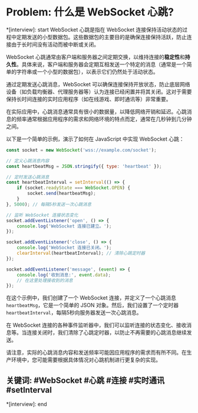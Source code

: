 # Problem: 什么是 WebSocket 心跳?

*[interview]: start
WebSocket 心跳是指在 WebSocket 连接保持活动状态的过程中定期发送的小型数据包。这些数据包的主要目的是确保连接保持活跃，防止连接由于长时间没有活动而被中断或关闭。

WebSocket 心跳通常由客户端和服务器之间定期交换，以维持连接的**稳定性**和**持久性**。具体来说，客户端和服务器会定期互相发送一个特定的消息（通常是一个简单的字符串或一个小型的数据包），以表示它们仍然处于活动状态。

通过定期发送心跳消息，WebSocket 可以确保连接保持开放状态，防止底层网络设备（如负载均衡器、代理服务器等）认为连接已经闲置并将其关闭。这对于需要保持长时间连接的实时应用程序（如在线游戏、即时通讯等）非常重要。

在实际应用中，心跳消息通常具有很小的数据量，以降低网络开销和延迟。心跳消息的频率通常根据应用程序的需求和网络环境的特点而定，通常在几秒钟到几分钟之间。

以下是一个简单的示例，演示了如何在 JavaScript 中实现 WebSocket 心跳：

```javascript
const socket = new WebSocket('wss://example.com/socket');

// 定义心跳消息内容
const heartbeatMsg = JSON.stringify({ type: 'heartbeat' });

// 定时发送心跳消息
const heartbeatInterval = setInterval(() => {
    if (socket.readyState === WebSocket.OPEN) {
        socket.send(heartbeatMsg);
    }
}, 5000); // 每隔5秒发送一次心跳消息

// 监听 WebSocket 连接状态变化
socket.addEventListener('open', () => {
    console.log('WebSocket 连接已建立。');
});

socket.addEventListener('close', () => {
    console.log('WebSocket 连接已关闭。');
    clearInterval(heartbeatInterval); // 清除心跳定时器
});

socket.addEventListener('message', (event) => {
    console.log('收到消息:', event.data);
    // 在这里处理接收到的消息
});
```

在这个示例中，我们创建了一个 WebSocket 连接，并定义了一个心跳消息 `heartbeatMsg`，它是一个简单的 JSON 对象。然后，我们设置了一个定时器 `heartbeatInterval`，每隔5秒向服务器发送一次心跳消息。

在 WebSocket 连接的各种事件监听器中，我们可以监听连接的状态变化、接收消息等。当连接关闭时，我们清除了心跳定时器，以防止不再需要的心跳消息继续发送。

请注意，实际的心跳消息内容和发送频率可能因应用程序的需求而有所不同。在生产环境中，您可能需要根据具体情况对心跳机制进行更复杂的实现。

## 关键词: #WebSocket #心跳 #连接 #实时通讯 #setInterval
*[interview]: end
